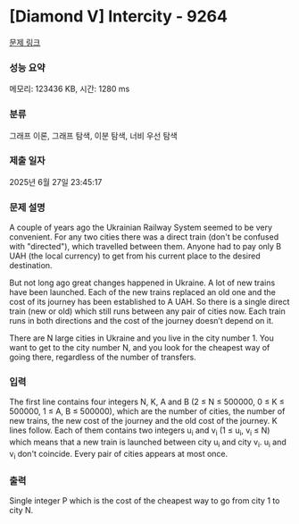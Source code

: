 # [Diamond V] Intercity - 9264 

[문제 링크](https://www.acmicpc.net/problem/9264) 

### 성능 요약

메모리: 123436 KB, 시간: 1280 ms

### 분류

그래프 이론, 그래프 탐색, 이분 탐색, 너비 우선 탐색

### 제출 일자

2025년 6월 27일 23:45:17

### 문제 설명

<p>A couple of years ago the Ukrainian Railway System seemed to be very convenient. For any two cities there was a direct train (don't be confused with "directed"), which travelled between them. Anyone had to pay only B UAH (the local currency) to get from his current place to the desired destination. </p>

<p>But not long ago great changes happened in Ukraine. A lot of new trains have been launched. Each of the new trains replaced an old one and the cost of its journey has been established to A UAH. So there is a single direct train (new or old) which still runs between any pair of cities now. Each train runs in both directions and the cost of the journey doesn’t depend on it.</p>

<p>There are N large cities in Ukraine and you live in the city number 1. You want to get to the city number N, and you look for the cheapest way of going there, regardless of the number of transfers.</p>

### 입력 

 <p>The first line contains four integers N, K, A and B (2 ≤ N ≤ 500000, 0 ≤ K ≤ 500000, 1 ≤ A, B ≤ 500000), which are the number of cities, the number of new trains, the new cost of the journey and the old cost of the journey. K lines follow. Each of them contains two integers u<sub>i</sub> and v<sub>i</sub> (1 ≤ u<sub>i</sub>, v<sub>i</sub> ≤ N) which means that a new train is launched between city u<sub>i</sub> and city v<sub>i</sub>. u<sub>i</sub> and v<sub>i</sub> don't coincide. Every pair of cities appears at most once.</p>

### 출력 

 <p>Single integer P which is the cost of the cheapest way to go from city 1 to city N.</p>

